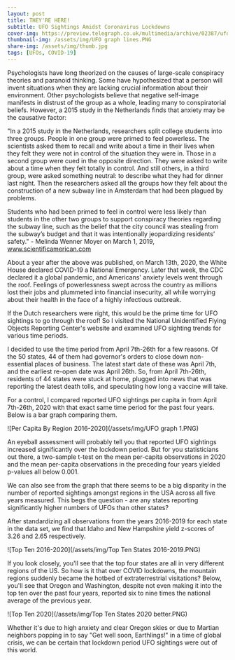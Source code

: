 ```yaml
---
layout: post
title: THEY'RE HERE!
subtitle: UFO Sightings Amidst Coronavirus Lockdowns
cover-img: https://preview.telegraph.co.uk/multimedia/archive/02387/ufo_2387810b.jpg
thumbnail-img: /assets/img/UFO graph lines.PNG
share-img: /assets/img/thumb.jpg
tags: [UFOs, COVID-19]
---
```


Psychologists have long theorized on the causes of large-scale conspiracy theories and paranoid thinking.  Some have hypothesized that a person will invent situations when they are lacking crucial information about their environment.  Other psychologists believe that negative self-image manifests in distrust of the group as a whole, leading many to conspiratorial beliefs.  However, a 2015 study in the Netherlands finds that anxiety may be the causative factor:

"In a 2015 study in the Netherlands, researchers split college students into three groups. People in one group were primed to feel powerless. The scientists asked them to recall and write about a time in their lives when they felt they were not in control of the situation they were in. Those in a second group were cued in the opposite direction. They were asked to write about a time when they felt totally in control. And still others, in a third group, were asked something neutral: to describe what they had for dinner last night. Then the researchers asked all the groups how they felt about the construction of a new subway line in Amsterdam that had been plagued by problems.

Students who had been primed to feel in control were less likely than students in the other two groups to support conspiracy theories regarding the subway line, such as the belief that the city council was stealing from the subway’s budget and that it was intentionally jeopardizing residents’ safety."  - Melinda Wenner Moyer on March 1, 2019, www.scientificamerican.com
 
About a year after the above was published, on March 13th, 2020, the White House declared COVID-19 a National Emergency.  Later that week, the CDC declared it a global pandemic, and Americans' anxiety levels went through the roof.  Feelings of powerlessness swept across the country as millions lost their jobs and plummeted into financial insecurity, all while worrying about their health in the face of a highly infectious outbreak.

If the Dutch researchers were right, this would be the prime time for UFO sightings to go through the roof!  So I visited the National Unidentified Flying Objects Reporting Center's website and examined UFO sighting trends for various time periods.

I decided to use the time period from April 7th-26th for a few reasons.  Of the 50 states, 44 of them had governor's orders to close down non-essential places of business.  The latest start date of these was April 7th, and the earliest re-open date was April 26th.  So, from April 7th-26th, residents of 44 states were stuck at home, plugged into news that was reporting the latest death tolls, and speculating how long a vaccine will take.

For a control, I compared reported UFO sightings per capita in from April 7th-26th, 2020 with that exact same time period for the past four years.  Below is a bar graph comparing them.

![Per Capita By Region 2016-2020](/assets/img/UFO graph 1.PNG)

An eyeball assessment will probably tell you that reported UFO sightings increased significantly over the lockdown period.  But for you statisticians out there, a two-sample t-test on the mean per-capita observations in 2020 and the mean per-capita observations in the preceding four years yielded p-values all below 0.001.

We can also see from the graph that there seems to be a big disparity in the number of reported sightings amongst regions in the USA across all five years measured.  This begs the question - are any states reporting significantly higher numbers of UFOs than other states?

After standardizing all observations from the years 2016-2019 for each state in the data set, we find that Idaho and New Hampshire yield z-scores of 3.26 and 2.65 respectively.

![Top Ten 2016-2020](/assets/img/Top Ten States 2016-2019.PNG)

If you look closely, you'll see that the top four states are all in very different regions of the US.  So how is it that over COVID lockdowns, the mountain regions suddenly became the hotbed of extraterrestrial visitations?  Below, you'll see that Oregon and Washington, despite not even making it into the top ten over the past four years, reported six to nine times the national average of the previous year.

![Top Ten 2020](/assets/img/Top Ten States 2020 better.PNG)

Whether it's due to high anxiety and clear Oregon skies or due to Martian neighbors popping in to say "Get well soon, Earthlings!" in a time of global crisis, we can be certain that lockdown period UFO sightings were out of this world.
